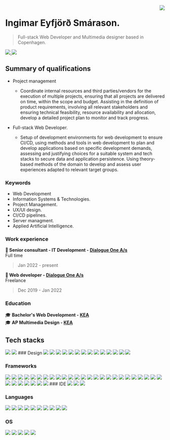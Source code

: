 <img align="right" class="img" src="https://github-readme-stats.vercel.app/api?username=ingimar-eyfjord&show_icons=true&theme=radical" /> 

# Ingimar Eyfjörð Smárason. 
> Full-stack Web Developer and Multimedia designer based in Copenhagen.
<a href="https://www.linkedin.com/in/ingimareyfjord">
    <img src="https://img.shields.io/badge/LinkedIn-0077B5?style=for-the-badge&logo=linkedin&logoColor=white" />
</a>
<a href="mailto:ingimareys93@gmail.com">
    <img src="https://img.shields.io/badge/Gmail-D14836?style=for-the-badge&logo=gmail&logoColor=white" />
</a>
 
 
## Summary of qualifications

- Project management
    - Coordinate internal resources and third parties/vendors for the execution of multiple projects, ensuring that all projects are delivered on time, within the scope and budget. Assisting in the definition of product requirements, involving all relevant stakeholders and ensuring technical feasibility, resource availability and allocation, develop a detailed project plan to monitor and track progress.

- Full-stack Web Developer.
    - Setup of development environments for web development to ensure CI/CD, using methods and tools in web development to plan and develop applications based on specific development demands, assessing and justifying choices for a suitable system and tech stacks to secure data and application persistence. Using theory-based methods of the domain to develop and assess user experiences adapted to relevant target groups.

### Keywords
* Web Development
* Information Systems & Technologies.
* Project Management.
* UX/UI design.
* CI/CD pipelines.
* Server managment.
* Applied Artificial Intelligence.

### Work experience
**💼 Senior consultant - IT Development - [Dialogue One A/s](https://dialogueone.com/)**<br>
Full time<br> 
> Jan 2022 - present<br>

**💼 Web developer - [Dialogue One A/s](https://dialogueone.com/)**<br>
Freelance<br>
> Dec 2019 - Jan 2022

### Education
🎓 **Bachelor's Web Development - [KEA](https://kea.dk/uddannelser/top-up/webudvikling)**<br>
🎓 **AP Multimedia Design - [KEA](https://kea.dk/uddannelser/erhvervsakademi/multimediedesigner)**

## Tech stacks
 <img class="img" src="https://github-readme-stats.vercel.app/api/top-langs/?username=ingimar-eyfjord&theme=radical&layout=compact" />
 
 
 
 <img src="https://img.shields.io/badge/MySQL-005C84?style=for-the-badge&logo=mysql&logoColor=white" />
 ### Design
  <img src="https://img.shields.io/badge/SQLite-07405E?style=for-the-badge&logo=sqlite&logoColor=white" />
  <img src="https://img.shields.io/badge/redis-%23DD0031.svg?&style=for-the-badge&logo=redis&logoColor=white" />
 <img src="https://img.shields.io/badge/PostgreSQL-316192?style=for-the-badge&logo=postgresql&logoColor=white" />
  <img src="https://img.shields.io/badge/MariaDB-003545?style=for-the-badge&logo=mariadb&logoColor=white" />
  <img src="https://img.shields.io/badge/Adobe%20XD-470137?style=for-the-badge&logo=Adobe%20XD&logoColor=#FF61F6" />
  <img src="https://img.shields.io/badge/Figma-F24E1E?style=for-the-badge&logo=figma&logoColor=white" />
  <img src="https://img.shields.io/badge/gimp-5C5543?style=for-the-badge&logo=gimp&logoColor=white" />
  <img src="https://img.shields.io/badge/Adobe%20Photoshop-31A8FF?style=for-the-badge&logo=Adobe%20Photoshop&logoColor=black " />
  <img src="https://img.shields.io/badge/Adobe%20Lightroom-31A8FF?style=for-the-badge&logo=Adobe%20Lightroom&logoColor=white" />
  <img src="https://img.shields.io/badge/Adobe%20InDesign-FF3366?style=for-the-badge&logo=Adobe%20InDesign&logoColor=white" />
  <img src="https://img.shields.io/badge/Adobe%20Premiere%20Pro-9999FF?style=for-the-badge&logo=Adobe%20Premiere%20Pro&logoColor=white" />
  <img src="https://img.shields.io/badge/Adobe%20Illustrator-FF9A00?style=for-the-badge&logo=adobe%20illustrator&logoColor=white" />
  <img src="https://img.shields.io/badge/Adobe%20Creative%20Cloud-DA1F26?style=for-the-badge&logo=Adobe%20Creative%20Cloud&logoColor=white " />
  <img src="https://img.shields.io/badge/Adobe%20after%20affects-CF96FD?style=for-the-badge&logo=Adobe%20after%20effects&logoColor=393665" />
 
 ### Frameworks
 <img src="https://img.shields.io/badge/AngularJS-E23237?style=for-the-badge&logo=angularjs&logoColor=white " />
 <img src="https://img.shields.io/badge/Apache-D22128?style=for-the-badge&logo=Apache&logoColor=white" />
 
 <img src="https://img.shields.io/badge/Babel-F9DC3E?style=for-the-badge&logo=babel&logoColor=white" />
 <img src="https://img.shields.io/badge/Bootstrap-563D7C?style=for-the-badge&logo=bootstrap&logoColor=white" />
 <img src="https://img.shields.io/badge/Chart.js-FF6384?style=for-the-badge&logo=chartdotjs&logoColor=white " />
 <img src="https://img.shields.io/badge/Composer-885630?style=for-the-badge&logo=Composer&logoColor=white" /> 
 <img src="https://img.shields.io/badge/Docker-2CA5E0?style=for-the-badge&logo=docker&logoColor=white " />
 <img src="https://img.shields.io/badge/Django-092E20?style=for-the-badge&logo=django&logoColor=green " />
 <img src="https://img.shields.io/badge/django%20rest-ff1709?style=for-the-badge&logo=django&logoColor=white " />
 <img src="https://img.shields.io/badge/Express.js-000000?style=for-the-badge&logo=express&logoColor=white " />
 <img src="https://img.shields.io/badge/firebase-ffca28?style=for-the-badge&logo=firebase&logoColor=black " />
 <img src="https://img.shields.io/badge/Font_Awesome-339AF0?style=for-the-badge&logo=fontawesome&logoColor=white" />
 <img src="https://img.shields.io/badge/jQuery-0769AD?style=for-the-badge&logo=jquery&logoColor=white " />
    
 <img src="https://img.shields.io/badge/Jupyter-F37626.svg?&style=for-the-badge&logo=Jupyter&logoColor=white " />
 <img src="https://img.shields.io/badge/JWT-000000?style=for-the-badge&logo=JSON%20web%20tokens&logoColor=white " />
 <img src="https://img.shields.io/badge/Markdown-000000?style=for-the-badge&logo=markdown&logoColor=white " />
 <img src="https://img.shields.io/badge/Material%20UI-007FFF?style=for-the-badge&logo=mui&logoColor=white " />
 <img src="https://img.shields.io/badge/material%20design-757575?style=for-the-badge&logo=material%20design&logoColor=white " />
 <img src="https://img.shields.io/badge/Microsoft-666666?style=for-the-badge&logo=microsoft&logoColor=white" />
 <img src="https://img.shields.io/badge/Nginx-009639?style=for-the-badge&logo=nginx&logoColor=white " />
 <img src="https://img.shields.io/badge/Node.js-339933?style=for-the-badge&logo=nodedotjs&logoColor=white " />
 <img src="https://img.shields.io/badge/npm-CB3837?style=for-the-badge&logo=npm&logoColor=white" />
 <img src="https://img.shields.io/badge/Postman-FF6C37?style=for-the-badge&logo=Postman&logoColor=white" />
 <img src="https://img.shields.io/badge/React-20232A?style=for-the-badge&logo=react&logoColor=61DAFB" />
 <img src="https://img.shields.io/badge/React_Router-CA4245?style=for-the-badge&logo=react-router&logoColor=white" />
 <img src="https://img.shields.io/badge/redis-CC0000.svg?&style=for-the-badge&logo=redis&logoColor=white" />
 <img src="https://img.shields.io/badge/Redux-593D88?style=for-the-badge&logo=redux&logoColor=white" />
 <img src="https://img.shields.io/badge/Sass-CC6699?style=for-the-badge&logo=sass&logoColor=white" />
 <img src="https://img.shields.io/badge/Webpack-8DD6F9?style=for-the-badge&logo=Webpack&logoColor=whitehttps://img.shields.io/badge/Babel-F9DC3E?style=for-the-badge&logo=babel&logoColor=white" />
 <img src="https://img.shields.io/badge/Yarn-2C8EBB?style=for-the-badge&logo=yarn&logoColor=white" />
 <img src="https://img.shields.io/badge/Xampp-F37623?style=for-the-badge&logo=xampp&logoColor=white" />
 <img src="https://img.shields.io/badge/Sequelize-52B0E7?style=for-the-badge&logo=Sequelize&logoColor=white" />
### IDE
 <img src="https://img.shields.io/badge/VIM-%2311AB00.svg?&style=for-the-badge&logo=vim&logoColor=white" />
 <img src="https://img.shields.io/badge/Visual_Studio-5C2D91?style=for-the-badge&logo=visual%20studio&logoColor=white" />
 <img src="https://img.shields.io/badge/Visual_Studio_Code-0078D4?style=for-the-badge&logo=visual%20studio%20code&logoColor=white" />

### Languages
 <img src="https://img.shields.io/badge/CSS3-1572B6?style=for-the-badge&logo=css3&logoColor=white" />
 <img src="https://img.shields.io/badge/HTML5-E34F26?style=for-the-badge&logo=html5&logoColor=white" />
 <img src="https://img.shields.io/badge/JavaScript-323330?style=for-the-badge&logo=javascript&logoColor=F7DF1E" />
 <img src="https://img.shields.io/badge/json-5E5C5C?style=for-the-badge&logo=json&logoColor=white" />
 <img src="https://img.shields.io/badge/LaTeX-47A141?style=for-the-badge&logo=LaTeX&logoColor=white" />
 <img src="https://img.shields.io/badge/PHP-777BB4?style=for-the-badge&logo=php&logoColor=white" />
 <img src="https://img.shields.io/badge/Pug-E3C29B?style=for-the-badge&logo=pug&logoColor=black" />
 <img src="https://img.shields.io/badge/Python-FFD43B?style=for-the-badge&logo=python&logoColor=blue" />
 <img src="https://img.shields.io/badge/TypeScript-007ACC?style=for-the-badge&logo=typescript&logoColor=white" />
 <img src="https://img.shields.io/badge/TensorFlow-FF6F00?style=for-the-badge&logo=TensorFlow&logoColor=white" />

### OS
 <img src="https://img.shields.io/badge/Alpine_Linux-0D597F?style=for-the-badge&logo=alpine-linux&logoColor=white" />
 <img src="https://img.shields.io/badge/Linux-FCC624?style=for-the-badge&logo=linux&logoColor=black" />
 <img src="https://img.shields.io/badge/mac%20os-000000?style=for-the-badge&logo=apple&logoColor=white" />
 <img src="https://img.shields.io/badge/Ubuntu-E95420?style=for-the-badge&logo=ubuntu&logoColor=white" />
 <img src="https://img.shields.io/badge/Windows-0078D6?style=for-the-badge&logo=windows&logoColor=white" />
    

